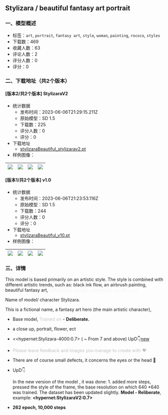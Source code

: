 ## Stylizara / beautiful fantasy art portrait
### 一、模型概述

- 标签：`art`, `portrait`, `fantasy art`, `style`, `woman`, `painting`, `rococo`, `styles`
- 下载数：469
- 收藏人数：63
- 评论人数：2
- 评分人数：0
- 评分：0

### 二、下载地址（共2个版本）

#### [版本2/共2个版本] StylizaraV2

- 统计数据
  - 发布时间：2023-06-06T21:29:15.211Z
  - 原始模型：SD 1.5
  - 下载数：225
  - 评分人数：0
  - 评分：0
- 下载地址
  - [stylizaraBeautiful_stylizarav2.pt](https://civitai.com/api/download/models/90676)
- 样例图像：

| <img src="https://image.civitai.com/xG1nkqKTMzGDvpLrqFT7WA/8c0b57df-4b5a-4be1-b172-231edeba7cd2/width=450/1054477.jpeg" /> | <img src="https://image.civitai.com/xG1nkqKTMzGDvpLrqFT7WA/e17da951-38f6-4a13-b169-9947e95434f5/width=450/1054417.jpeg" /> | <img src="https://image.civitai.com/xG1nkqKTMzGDvpLrqFT7WA/aa492a78-72b3-4bb2-a387-50bf814ca709/width=450/1054569.jpeg" /> | <img src="https://image.civitai.com/xG1nkqKTMzGDvpLrqFT7WA/d5459a29-8e50-4f75-85ee-745aeaf4a1ff/width=450/1054479.jpeg" /> |
| ---- | ---- | ---- | ---- |

#### [版本1/共2个版本] v1.0

- 统计数据
  - 发布时间：2023-06-06T21:23:53.116Z
  - 原始模型：SD 1.5
  - 下载数：244
  - 评分人数：0
  - 评分：0
- 下载地址
  - [stylizaraBeautiful_v10.pt](https://civitai.com/api/download/models/85906)
- 样例图像：

| <img src="https://image.civitai.com/xG1nkqKTMzGDvpLrqFT7WA/93f5ea3d-f2fb-4ea8-b583-6e31668b2075/width=450/974819.jpeg" /> | <img src="https://image.civitai.com/xG1nkqKTMzGDvpLrqFT7WA/5da5fbc1-48da-4ffd-8b4b-6e87e18c6b4e/width=450/975328.jpeg" /> | <img src="https://image.civitai.com/xG1nkqKTMzGDvpLrqFT7WA/c5cc46c5-e06c-4123-afff-aa9132115f13/width=450/974807.jpeg" /> | <img src="https://image.civitai.com/xG1nkqKTMzGDvpLrqFT7WA/060e7101-0ff2-4a3c-ad2f-c3602f242dd1/width=450/974805.jpeg" /> |
| ---- | ---- | ---- | ---- |


### 三、详情
<p>This model is based primarily on an artistic style. The style is combined with different artistic trends, such as: black ink flow, an airbrush painting, beautiful fantasy art, <span style="color:rgb(243, 244, 246)">calligraphy, acrylic, watercolor art, Rococo.</span></p><p>Name of model/ character Stylizara.</p><p>This is a fictional name, a fantasy art hero (the main artistic character),</p><ul><li><p>Base model, <span style="color:rgb(193, 194, 197)">Trained on</span> - <strong>Deliberate.</strong></p></li><li><p>a close up, portrait, flower, ect</p></li><li><p>&lt;&lt;hypernet:Stylizara-4000:0.7&gt; ( ~ From 7 and above) UpD👇<a rel="ugc" href="https://civitai.com/models/80989?modelVersionId=90676">new</a></p></li><li><p><span style="color:rgb(193, 194, 197)">Please leave feedback and images you manage to create with ❤</span></p></li><li><p>There are of course small defects, it concerns the eyes or the head 🙏</p></li><li><p>UpD👇</p><p>In the new version of the model , it was done: 1. added more steps, pressed the style of the frame, the base resolution on which 640 *640 was trained. The dataset has been updated slightly. <strong>Model - Reliberate</strong>, example: <strong>&lt;hypernet:StylizaraV2:0.7&gt;</strong></p></li><li><p><strong>262 epoch, 10,000 steps</strong></p></li></ul>